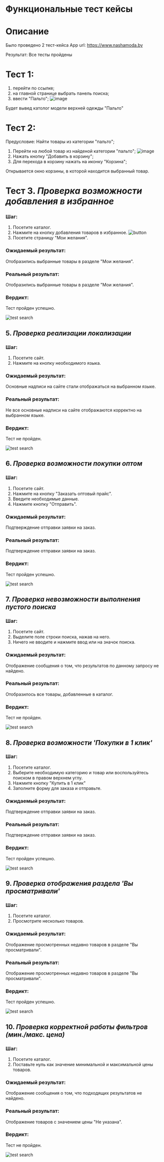 # Функциональные тест кейсы
# Описание
Было проведено 2 тест-кейса App url: https://www.nashamoda.by 

Результат: Все тесты пройдены

# Тест 1:
1. перейти по ссылке;
2. на главной странице выбрать панель поиска;
3. ввести "Пальто";
![image](https://user-images.githubusercontent.com/70698710/193314709-aa891ff7-c4e5-40b7-94bd-e42d1e48137d.png)

Будет вывед католог модели верхней одежды "Пальто"

# Тест 2:
Предусловие: Найти товары из категории "пальто";
1. Перейти на любой товар из найденой категории "пальто";
![image](https://user-images.githubusercontent.com/70698710/193315234-83d4d95e-078d-4295-b412-e22d583b81c8.png)
2. Нажать кнопку "Добавить в корзину";
3. Для перехода в корзину нажать на иконку "Корзина";

Открывается окно корзины, в которой находится выбранный товар.


# Тест 3. **_Проверка возможности добавления в избранное_**

### Шаг:
1. Посетите каталог.
2. Нажмите на кнопку добавления товаров в избранное. ![button](screens/favorites.png)
3. Посетите страницу "Мои желания". 

### Ожидаемый результат:
Отобразились выбранные товары в разделе "Мои желания".

### Реальный результат:
Отобразились выбранные товары в разделе "Мои желания".

### Вердикт:
Тест пройден успешно.

![test search](screens/favorites2.png)

## 5. **_Проверка реализации локализации_**

### Шаг:
1. Посетите сайт.
2. Нажмите на кнопку необходимого языка.

### Ожидаемый результат:
Основные надписи на сайте стали отображаться на выбранном языке.

### Реальный результат:
Не все основные надписи на сайте отображаются корректно на выбранном языке.

### Вердикт:
Тест не пройден.

![test search](screens/lang.png)

## 6. **_Проверка возможности покупки оптом_**

### Шаг:
1. Посетите сайт.
2. Нажмите на кнопку "Заказать оптовый прайс".
3. Введите необходимые данные.
4. Нажмите кнопку "Отправить".

### Ожидаемый результат:
Подтверждение отправки заявки на заказ.

### Реальный результат:
Подтверждение отправки заявки на заказ.

### Вердикт:
Тест пройден успешно.

![test search](screens/buyopt.png)

## 7. **_Проверка невозможности выполнения пустого поиска_**

### Шаг:
1. Посетите сайт.
2. Выделите поле строки поиска, нажав на него.
3. Ничего не вводите и нажмите ввод или на значок поиска.

### Ожидаемый результат:
Отображение сообщения о том, что результатов по данному запросу не найдено.

### Реальный результат:
Отобразилось все товары, добавленные в каталог.

### Вердикт:
Тест не пройден.

![test search](screens/searchnull.png)

## 8. **_Проверка возможности 'Покупки в 1 клик'_**

### Шаг:
1. Посетите каталог.
2. Выберите необходимую категорию и товар или воспользуйтесь поиском в правом верхнем углу.
3. Нажмите кнопку "Купить в 1 клик"
4. Заполните форму для заказа и отправьте.

### Ожидаемый результат:
Подтверждение отправки заявки на заказ.

### Реальный результат:
Подтверждение отправки заявки на заказ.

### Вердикт:
Тест пройден успешно.

![test search](screens/buy.png)

## 9. **_Проверка отображения раздела 'Вы просматривали'_**

### Шаг:
1. Посетите каталог.
2. Просмотрите несколько товаров.

### Ожидаемый результат:
Отображение просмотренных недавно товаров в разделе "Вы просматривали".

### Реальный результат:
Отображение просмотренных недавно товаров в разделе "Вы просматривали".

### Вердикт:
Тест пройден успешно.

![test search](screens/see.png)

## 10. **_Проверка корректной работы фильтров (мин./макс. цена)_**

### Шаг:
1. Посетите каталог.
2. Поставьте нуль как значение минимальной и максимальной цены товаров.

### Ожидаемый результат:
Отображение сообщения о том, что подходящих результатов не найдено.

### Реальный результат:
Отображение товаров с значением цены "Не указана".

### Вердикт:
Тест не пройден.

![test search](screens/category.png)
